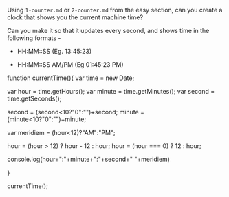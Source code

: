 Using `1-counter.md` or `2-counter.md` from the easy section, can you create a
clock that shows you the current machine time?

Can you make it so that it updates every second, and shows time in the following formats - 

 - HH:MM::SS (Eg. 13:45:23)

 - HH:MM::SS AM/PM (Eg 01:45:23 PM)


function currentTime(){
  var time = new Date;

  var hour = time.getHours();
  var minute = time.getMinutes();
  var second = time.getSeconds();

  second = (second<10?"0":"")+second;
  minute = (minute<10?"0":"")+minute;

  var meridiem = (hour<12)?"AM":"PM";

  hour = (hour > 12) ? hour - 12 : hour;
  hour = (hour === 0) ? 12 : hour;

  console.log(hour+":"+minute+":"+second+" "+meridiem)
  
}

currentTime();